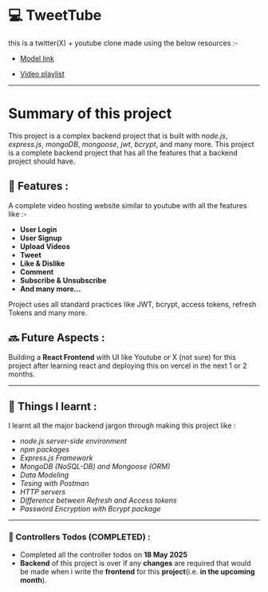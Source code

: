 # 💻 TweetTube

this is a twitter(X) + youtube clone made using the below resources :-

- [Model link](https://app.eraser.io/workspace/YtPqZ1VogxGy1jzIDkzj?origin=share)

- [Video playlist](https://www.youtube.com/watch?v=EH3vGeqeIAo&list=PLu71SKxNbfoBGh_8p_NS-ZAh6v7HhYqHW)

---

# Summary of this project

This project is a complex backend project that is built with _node.js_, _express.js_, _mongoDB_, _mongoose_, _jwt_, _bcrypt_, and many more. This project is a complete backend project that has all the features that a backend project should have.

## 🚀 Features :

A complete video hosting website similar to youtube with all the features like :-

- **User Login**
- **User Signup**
- **Upload Videos**
- **Tweet**
- **Like & Dislike**
- **Comment**
- **Subscribe & Unsubscribe**
- **And many more...**

Project uses all standard practices like JWT, bcrypt, access tokens, refresh Tokens and many more.

## 🔜 Future Aspects :

Building a **React Frontend** with UI like Youtube or X (not sure) for this project after learning react and deploying this on vercel in the next 1 or 2 months.

---

## 🧠 Things I learnt :

I learnt all the major backend jargon through making this project like :

- _node.js server-side environment_
- _npm packages_
- _Express.js Framework_
- _MongoDB (NoSQL-DB) and Mongoose (ORM)_
- _Data Modeling_
- _Tesing with Postman_
- _HTTP servers_
- _Difference between Refresh and Access tokens_
- _Password Encryption with Bcrypt package_

---

### 📄 Controllers Todos (COMPLETED) :

- Completed all the controller todos on **18 May 2025**
- **Backend** of this project is over if any **changes** are required that would be made when i write the **frontend** for this **project**(i.e. **in the upcoming month**).
